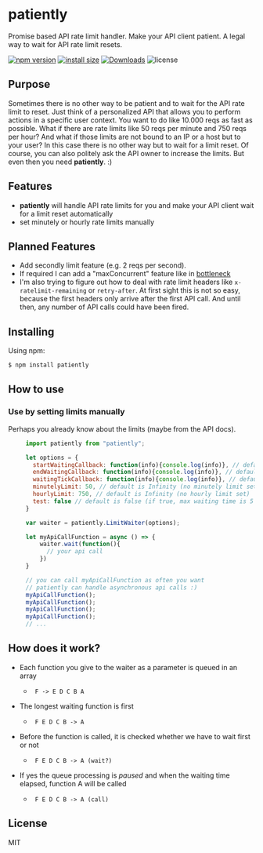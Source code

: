 # patiently
Promise based API rate limit handler. Make your API client patient. A legal way to wait for API rate limit resets.

[![npm version](https://img.shields.io/npm/v/patiently.svg?style=flat-square)](https://www.npmjs.com/package/patiently)
[![install size](https://packagephobia.now.sh/badge?p=patiently)](https://packagephobia.now.sh/result?p=patiently)
[![Downloads](https://badgen.net/npm/dt/patiently)](https://www.npmjs.com/package/patiently)
![license](https://badgen.net/npm/license/patiently)

## Purpose

Sometimes there is no other way to be patient and to wait for the API rate limit to reset. Just think of a personalized API that allows you to perform actions in a specific user context. You want to do like 10.000 reqs as fast as possible. What if there are rate limits like 50 reqs per minute and 750 reqs per hour? And what if those limits are not bound to an IP or a host but to your user? In this case there is no other way but to wait for a limit reset. Of course, you can also politely ask the API owner to increase the limits. But even then you need **patiently**. :)

## Features

- **patiently** will handle API rate limits for you and make your API client wait for a limit reset automatically
- set minutely or hourly rate limits manually

## Planned Features

- Add secondly limit feature (e.g. 2 reqs per second).
- If required I can add a "maxConcurrent" feature like in [bottleneck](https://www.npmjs.com/package/bottleneck)
- I'm also trying to figure out how to deal with rate limit headers like ```x-ratelimit-remaining``` or ```retry-after```. At first sight this is not so easy, because the first headers only arrive after the first API call. And until then, any number of API calls could have been fired.

## Installing

Using npm:

```bash
$ npm install patiently
```

## How to use

### Use by setting limits manually

Perhaps you already know about the limits (maybe from the API docs).

```javascript
     import patiently from "patiently";

     let options = {
       startWaitingCallback: function(info){console.log(info)}, // default is function(){}, calls a function if waiting necessary
       endWaitingCallback: function(info){console.log(info)}, // default is function(){}, calls a function after waiting
       waitingTickCallback: function(info){console.log(info)}, // default is function(){}, calls a function every tick
       minutelyLimit: 50, // default is Infinity (no minutely limit set)
       hourlyLimit: 750, // default is Infinity (no hourly limit set)
       test: false // default is false (if true, max waiting time is 5 secs)
     }

     var waiter = patiently.LimitWaiter(options);

     let myApiCallFunction = async () => {
         waiter.wait(function(){
           // your api call
         })
     }

     // you can call myApiCallFunction as often you want
     // patiently can handle asynchronous api calls :)
     myApiCallFunction();
     myApiCallFunction();
     myApiCallFunction();
     myApiCallFunction();
     // ...
 ```

## How does it work?

- Each function you give to the waiter as a parameter is queued in an array
  - ``` F -> E D C B A```

- The longest waiting function is first
  - ``` F E D C B -> A```
- Before the function is called, it is checked whether we have to wait first or not
  - ``` F E D C B -> A (wait?)```
- If yes the queue processing is *paused* and when the waiting time elapsed, function A will be called
  - ``` F E D C B -> A (call)```

## License

MIT
